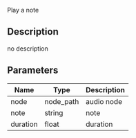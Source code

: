 Play a note



## Description
no description
## Parameters

<table>
<thead>
	<tr>
		<th>Name</th>
		<th>Type</th>
		<th>Description</th>
	</tr>
</thead>
<tr>
	<td>node</td>
	<td><div class='bg-indigo-800 px-2 py-px text-white rounded-sm'>node_path</div></td>
	<td>audio node</td>
</tr>
<tr>
	<td>note</td>
	<td><div class='bg-purple-800 px-2 py-px text-white rounded-sm'>string</div></td>
	<td>note</td>
</tr>
<tr>
	<td>duration</td>
	<td><div class='bg-yellow-800 px-2 py-px text-white rounded-sm'>float</div></td>
	<td>duration</td>
</tr>
</table>